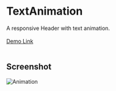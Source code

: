 # TextAnimation
A responsive Header with text animation.<br><br>
<a href="https://jo-erl.github.io/TextAnimation/">Demo Link</a><br><br>
## Screenshot
![Animation](https://github.com/user-attachments/assets/4cdd6448-967b-479d-9654-c41850d73a48)
